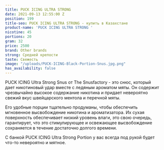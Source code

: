 ```yaml
---
title: PUCK ICING ULTRA STRONG
date: 2021-09-13 12:55:00 Z
position: 199
title-seo: PUCK ICING ULTRA STRONG - купить в Казахстане
product-name: 'PUCK ICING ULTRA STRONG '
nicotine: 45
portions: 20
gram: 32
price: 2500
brand: Other brands
strong: Средней крепости
taste: Свежесть
image: "/uploads/PUCK-ICING-Black-Portion-Snus.jpg.png"
has_availability: false
---
```


PUCK ICING Ultra Strong Snus от The Snusfactory - это снюс, который дает никотиновый удар вместе с ледяным ароматом мяты. Он содержит чрезвычайно высокое содержание никотина и придает невероятно свежий вкус швейцарского ментола и перечной мяты.


Его удобные порции тщательно продуманы, чтобы обеспечить мгновенное высвобождение никотина и ароматизатора. Их сухая поверхность обеспечивает низкий уровень влаги, это свою очередь, гарантирует, что это стимулирующее и освежающее высвобождение сохраняется в течение достаточно долгого времени.


С банкой PUCK ICING Ultra Strong Portion у вас всегда под рукой будет что-то невероятно и мятное. 